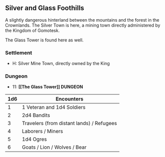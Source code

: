 ## Silver and Glass Foothills 
A slightly dangerous hinterland between the mountains and the forest in the Crownlands. The Silver Town is here, a mining town directly administered by the Kingdom of Gomotesk. 

The Glass Tower is found here as well. 

### Settlement
- H: Silver Mine Town, directly owned by the King

### Dungeon
- 11: **[[The Glass Tower]]  DUNGEON**

| 1d6 | Encounters                                |
| --- | ----------------------------------------- |
| 1   | 1 Veteran and 1d4 Soldiers                |
| 2   | 2d4 Bandits                               |
| 3   | Travelers (from distant lands) / Refugees |
| 4   | Laborers / Miners                         |
| 5   | 1d4 Ogres                                 |
| 6   | Goats / Lion / Wolves / Bear              |